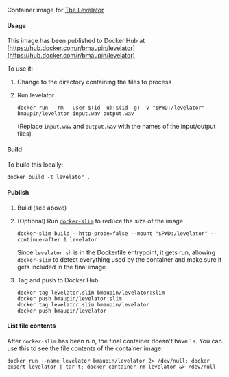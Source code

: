 Container image for [The Levelator](http://www.conversationsnetwork.org/%20levelator)

#### Usage

This image has been published to Docker Hub at [https://hub.docker.com/r/bmaupin/levelator](https://hub.docker.com/r/bmaupin/levelator)

To use it:

1. Change to the directory containing the files to process

1. Run levelator

   ```
   docker run --rm --user $(id -u):$(id -g) -v "$PWD:/levelator" bmaupin/levelator input.wav output.wav
   ```

   (Replace `input.wav` and `output.wav` with the names of the input/output files)

#### Build

To build this locally:

```
docker build -t levelator .
```

#### Publish

1. Build (see above)

1. (Optional) Run [`docker-slim`](https://github.com/docker-slim/docker-slim) to reduce the size of the image

   ```
   docker-slim build --http-probe=false --mount "$PWD:/levelator" --continue-after 1 levelator
   ```

   Since `levelator.sh` is in the Dockerfile entrypoint, it gets run, allowing `docker-slim` to detect everything used by the container and make sure it gets included in the final image

1. Tag and push to Docker Hub

   ```
   docker tag levelator.slim bmaupin/levelator:slim
   docker push bmaupin/levelator:slim
   docker tag levelator.slim bmaupin/levelator
   docker push bmaupin/levelator
   ```

#### List file contents

After `docker-slim` has been run, the final container doesn't have `ls`. You can use this to see the file contents of the container image:

```
docker run --name levelator bmaupin/levelator 2> /dev/null; docker export levelator | tar t; docker container rm levelator &> /dev/null
```
